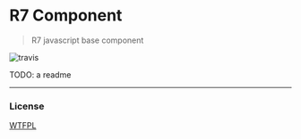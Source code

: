 # R7 Component
> R7 javascript base component

![travis](https://travis-ci.org/r7com/r7-component.svg)

TODO: a readme
- - - - -
### License
[WTFPL](http://www.wtfpl.net/)

